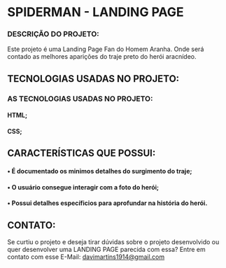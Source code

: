 # SPIDERMAN - LANDING PAGE  

### DESCRIÇÃO DO PROJETO: 

Este projeto é uma Landing Page Fan do Homem Aranha. Onde será contado as melhores aparições do traje preto do herói aracnídeo.

## TECNOLOGIAS USADAS NO PROJETO:

### AS TECNOLOGIAS USADAS NO PROJETO:

#### HTML;
#### CSS;

## CARACTERÍSTICAS QUE POSSUI:

#### • É documentado os minimos detalhes do surgimento do traje;
#### • O usuário consegue interagir com a foto do herói;
#### • Possui detalhes específicios para aprofundar na história do herói.

## CONTATO: 

 Se curtiu o projeto e deseja tirar dúvidas sobre o projeto desenvolvido ou quer desenvolver uma LANDING PAGE parecida com essa? Entre em contato com esse E-Mail: davimartins1914@gmail.com
